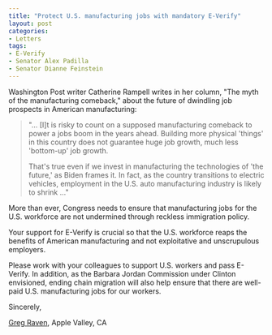 ```yaml
---
title: "Protect U.S. manufacturing jobs with mandatory E-Verify"
layout: post
categories:
- Letters
tags:
- E-Verify
- Senator Alex Padilla
- Senator Dianne Feinstein
---
```


Washington Post writer Catherine Rampell writes in her column, "The myth of the manufacturing comeback," about the future of dwindling job prospects in American manufacturing:

> "... \[I\]t is risky to count on a supposed manufacturing comeback to power a jobs boom in the years ahead. Building more physical 'things' in this country does not guarantee huge job growth, much less 'bottom-up' job growth.
> 
> That's true even if we invest in manufacturing the technologies of 'the future,' as Biden frames it. In fact, as the country transitions to electric vehicles, employment in the U.S. auto manufacturing industry is likely to shrink ..."

More than ever, Congress needs to ensure that manufacturing jobs for the U.S. workforce are not undermined through reckless immigration policy.

Your support for E-Verify is crucial so that the U.S. workforce reaps the benefits of American manufacturing and not exploitative and unscrupulous employers.

Please work with your colleagues to support U.S. workers and pass E-Verify. In addition, as the Barbara Jordan Commission under Clinton envisioned, ending chain migration will also help ensure that there are well-paid U.S. manufacturing jobs for our workers.

Sincerely,

[Greg Raven](https://www.gregraven.org/), Apple Valley, CA